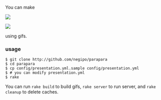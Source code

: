 You can make

![](https://33.media.tumblr.com/09bafef23caf0d765aee8138a7bc791e/tumblr_nfixyqTP1z1qz4e26o1_500.gif)

![](https://38.media.tumblr.com/e99b3d5622f2820b89be4c525190366f/tumblr_nfixzwlBmg1qz4e26o1_500.gif)

using gifs.

### usage

```
$ git clone http://github.com/negipo/parapara
$ cd parapara
$ cp config/presentation.yml.sample config/presentation.yml
$ # you can modify presentation.yml
$ rake
```

You can run `rake build` to build gifs, `rake server` to run server, and `rake cleanup` to delete caches.
